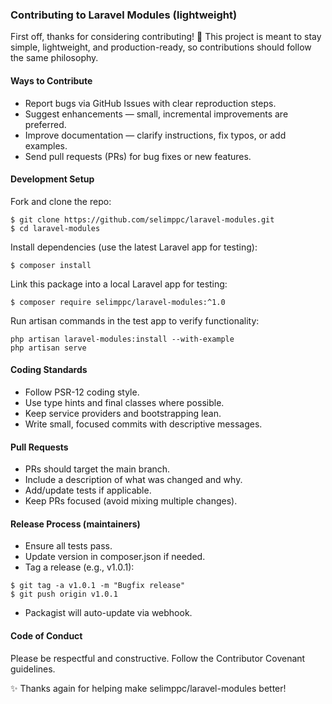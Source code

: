 ### Contributing to Laravel Modules (lightweight)

First off, thanks for considering contributing! 🎉
This project is meant to stay simple, lightweight, and production-ready, so contributions should follow the same philosophy.

#### Ways to Contribute
- Report bugs via GitHub Issues with clear reproduction steps.
- Suggest enhancements — small, incremental improvements are preferred.
- Improve documentation — clarify instructions, fix typos, or add examples.
- Send pull requests (PRs) for bug fixes or new features.

#### Development Setup
Fork and clone the repo:
```
$ git clone https://github.com/selimppc/laravel-modules.git
$ cd laravel-modules
```
Install dependencies (use the latest Laravel app for testing):
```
$ composer install
```

Link this package into a local Laravel app for testing:
```
$ composer require selimppc/laravel-modules:^1.0
```
Run artisan commands in the test app to verify functionality:
```
php artisan laravel-modules:install --with-example
php artisan serve
```

#### Coding Standards
- Follow PSR-12 coding style.
- Use type hints and final classes where possible.
- Keep service providers and bootstrapping lean.
- Write small, focused commits with descriptive messages.

#### Pull Requests
- PRs should target the main branch.
- Include a description of what was changed and why.
- Add/update tests if applicable.
- Keep PRs focused (avoid mixing multiple changes).

#### Release Process (maintainers)
- Ensure all tests pass.
- Update version in composer.json if needed.
- Tag a release (e.g., v1.0.1):
```
$ git tag -a v1.0.1 -m "Bugfix release"
$ git push origin v1.0.1
```
- Packagist will auto-update via webhook.

#### Code of Conduct
Please be respectful and constructive. Follow the Contributor Covenant guidelines.

✨ Thanks again for helping make selimppc/laravel-modules better!